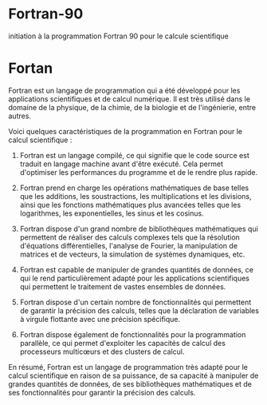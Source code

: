 # Fortran-90
initiation à la programmation  Fortran 90 pour le calcule scientifique

# Fortan
Fortran est un langage de programmation qui a été développé pour les applications scientifiques et de calcul numérique. Il est très utilisé dans le domaine de la physique, de la chimie, de la biologie et de l'ingénierie, entre autres.

Voici quelques caractéristiques de la programmation en Fortran pour le calcul scientifique :

1) Fortran est un langage compilé, ce qui signifie que le code source est traduit en langage machine avant d'être exécuté. Cela permet d'optimiser les performances du programme et de le rendre plus rapide.

2) Fortran prend en charge les opérations mathématiques de base telles que les additions, les soustractions, les multiplications et les divisions, ainsi que les fonctions mathématiques plus avancées telles que les logarithmes, les exponentielles, les sinus et les cosinus.

3) Fortran dispose d'un grand nombre de bibliothèques mathématiques qui permettent de réaliser des calculs complexes tels que la résolution d'équations différentielles, l'analyse de Fourier, la manipulation de matrices et de vecteurs, la simulation de systèmes dynamiques, etc.

4) Fortran est capable de manipuler de grandes quantités de données, ce qui le rend particulièrement adapté pour les applications scientifiques qui permettent le traitement de vastes ensembles de données.

5) Fortran dispose d'un certain nombre de fonctionnalités qui permettent de garantir la précision des calculs, telles que la déclaration de variables à virgule flottante avec une précision spécifique.

6) Fortran dispose également de fonctionnalités pour la programmation parallèle, ce qui permet d'exploiter les capacités de calcul des processeurs multicœurs et des clusters de calcul.

En résumé, Fortran est un langage de programmation très adapté pour le calcul scientifique en raison de sa puissance, de sa capacité à manipuler de grandes quantités de données, de ses bibliothèques mathématiques et de ses fonctionnalités pour garantir la précision des calculs.






